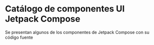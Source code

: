 # Catálogo de componentes UI Jetpack Compose

Se presentan algunos de los componentes de Jetpack Compose con su código fuente 